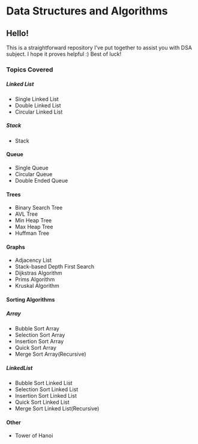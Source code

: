 # Data Structures and Algorithms
## Hello!
This is a straightforward repository I've put together to assist you with DSA subject. I hope it proves helpful :) Best of luck!

### Topics Covered

##### Linked List

- Single Linked List
- Double Linked List
- Circular Linked List

##### Stack

- Stack

#### Queue

- Single Queue
- Circular Queue
- Double Ended Queue

#### Trees

- Binary Search Tree
- AVL Tree
- Min Heap Tree
- Max Heap Tree
- Huffman Tree

#### Graphs

- Adjacency List
- Stack-based Depth First Search
- Dijkstras Algorithm
- Prims Algorithm
- Kruskal Algorithm

#### Sorting Algorithms
##### Array
- Bubble Sort Array
- Selection Sort Array
- Insertion Sort Array
- Quick Sort Array
- Merge Sort Array(Recursive)


##### LinkedList
- Bubble Sort Linked List
- Selection Sort Linked List
- Insertion Sort Linked List
- Quick Sort Linked List
- Merge Sort Linked List(Recursive)

#### Other
- Tower of Hanoi